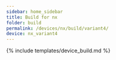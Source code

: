 ```yaml
---
sidebar: home_sidebar
title: Build for nx
folder: build
permalink: /devices/nx/build/variant4/
device: nx_variant4
---
```

{% include templates/device_build.md %}
